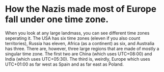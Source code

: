 # How the Nazis made most of Europe fall under one time zone.
When you look at any large landmass, you can see different time zones seperating it. The USA has six time zones (eleven if you also count territories), Russia has eleven, Africa (as a continent) as six, and Australia has three. There are, however, three large regions that are made of mostly a singular time zone. The first two are China (which uses UTC+08:00) and India (which uses UTC+05:30). The third is, weirdly, Europe which uses UTC+01:00 as far west as Spain and as far east as Poland.
